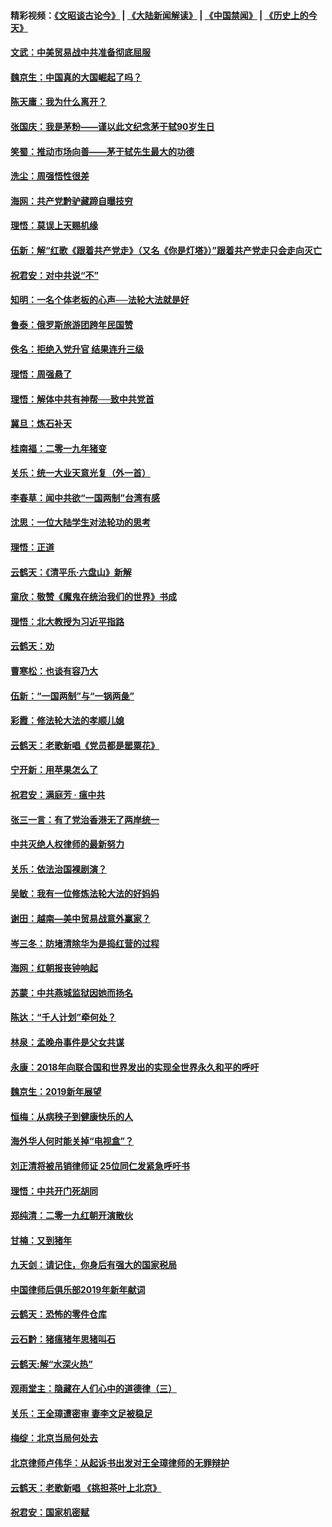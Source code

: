 #### 精彩视频：[《文昭谈古论今》](https://github.com/gfw-breaker/wenzhao/blob/master/README.md?t=01150030) | [《大陆新闻解读》](https://github.com/gfw-breaker/ntdtv-comedy/blob/master/README.md?t=01150030) | [《中国禁闻》](https://github.com/gfw-breaker/ntdtv-news/blob/master/README.md?t=01150030) | [《历史上的今天》](https://github.com/gfw-breaker/today-in-history/blob/master/README.md?t=01150030) 

#### [文武：中美贸易战中共准备彻底屈服](../pages/nsc993/n10974571.md?t=01150030) 

#### [魏京生：中国真的大国崛起了吗？](../pages/nsc993/n10974530.md?t=01150030) 

#### [陈天庸：我为什么离开？](../pages/nsc993/n10974493.md?t=01150030) 

#### [张国庆：我是茅粉——谨以此文纪念茅于轼90岁生日](../pages/nsc993/n10974477.md?t=01150030) 

#### [笑蜀：推动市场向善——茅于轼先生最大的功德](../pages/nsc993/n10974451.md?t=01150030) 

#### [洗尘：周强悟性很差](../pages/nsc993/n10973701.md?t=01150030) 

#### [海网：共产党黔驴藏蹄自曝技穷](../pages/nsc993/n10969562.md?t=01150030) 

#### [理悟：莫误上天赐机缘](../pages/nsc993/n10969514.md?t=01150030) 

#### [伍新：解“红歌《跟着共产党走》（又名《你是灯塔》）”跟着共产党走只会走向灭亡](../pages/nsc993/n10969074.md?t=01150030) 

#### [祝君安：对中共说“不”](../pages/nsc993/n10968464.md?t=01150030) 

#### [知明：一名个体老板的心声──法轮大法就是好](../pages/nsc993/n10967473.md?t=01150030) 

#### [鲁泰：俄罗斯旅游团跨年民国赞](../pages/nsc993/n10967035.md?t=01150030) 

#### [佚名：拒绝入党升官  结果连升三级](../pages/nsc993/n10965069.md?t=01150030) 

#### [理悟：周强悬了](../pages/nsc993/n10965044.md?t=01150030) 

#### [理悟：解体中共有神帮──致中共党首](../pages/nsc993/n10963824.md?t=01150030) 

#### [冀旦：炼石补天](../pages/nsc993/n10963818.md?t=01150030) 

#### [桂南福：二零一九年猪变](../pages/nsc993/n10963774.md?t=01150030) 

#### [关乐：统一大业天意光复（外一首）](../pages/nsc993/n10963765.md?t=01150030) 

#### [李春草：闻中共欲“一国两制”台湾有感](../pages/nsc993/n10963761.md?t=01150030) 

#### [沈思：一位大陆学生对法轮功的思考](../pages/nsc993/n10960706.md?t=01150030) 

#### [理悟：正道](../pages/nsc993/n10960529.md?t=01150030) 

#### [云鹤天：《清平乐‧六盘山》新解](../pages/nsc993/n10959258.md?t=01150030) 

#### [童欣：敬赞《魔鬼在统治我们的世界》书成](../pages/nsc993/n10959244.md?t=01150030) 

#### [理悟：北大教授为习近平指路](../pages/nsc993/n10959234.md?t=01150030) 

#### [云鹤天：劝](../pages/nsc993/n10959226.md?t=01150030) 

#### [曹寒松：也谈有容乃大](../pages/nsc993/n10959191.md?t=01150030) 

#### [伍新：“一国两制”与“一锅两彘”](../pages/nsc993/n10958297.md?t=01150030) 

#### [彩霞：修法轮大法的孝顺儿媳](../pages/nsc993/n10958333.md?t=01150030) 

#### [云鹤天：老歌新唱《党员都是罂粟花》](../pages/nsc993/n10958225.md?t=01150030) 

#### [宁开新：用苹果怎么了](../pages/nsc993/n10955962.md?t=01150030) 

#### [祝君安：满庭芳 · 瘟中共](../pages/nsc993/n10955949.md?t=01150030) 

#### [张三一言：有了党治香港无了两岸统一](../pages/nsc993/n10955943.md?t=01150030) 

#### [中共灭绝人权律师的最新努力](../pages/nsc993/n10954725.md?t=01150030) 

#### [关乐：依法治国裸剧演？](../pages/nsc993/n10952420.md?t=01150030) 

#### [吴敏：我有一位修炼法轮大法的好妈妈](../pages/nsc993/n10952484.md?t=01150030) 

#### [谢田：越南—美中贸易战意外赢家？](../pages/nsc993/n10940351.md?t=01150030) 

#### [岑三冬：防堵清除华为是捣红营的过程](../pages/nsc993/n10952342.md?t=01150030) 

#### [海网：红朝报丧钟响起](../pages/nsc993/n10951480.md?t=01150030) 

#### [苏蒙：中共燕城监狱因她而扬名](../pages/nsc993/n10951476.md?t=01150030) 

#### [陈达：“千人计划”牵何处？](../pages/nsc993/n10951466.md?t=01150030) 

#### [林泉：孟晚舟事件是父女共谋](../pages/nsc993/n10947780.md?t=01150030) 

#### [永康：2018年向联合国和世界发出的实现全世界永久和平的呼吁](../pages/nsc993/n10947756.md?t=01150030) 

#### [魏京生：2019新年展望](../pages/nsc993/n10947691.md?t=01150030) 

#### [恒梅：从病秧子到健康快乐的人](../pages/nsc993/n10947469.md?t=01150030) 

#### [海外华人何时能关掉“电视盒”？](../pages/nsc993/n10945406.md?t=01150030) 

#### [刘正清将被吊销律师证 25位同仁发紧急呼吁书](../pages/nsc993/n10944361.md?t=01150030) 

#### [理悟：中共开门死胡同](../pages/nsc993/n10944908.md?t=01150030) 

#### [郑纯清：二零一九红朝开演散伙](../pages/nsc993/n10944905.md?t=01150030) 

#### [甘楠：又到猪年](../pages/nsc993/n10944903.md?t=01150030) 

#### [九天剑：请记住，你身后有强大的国家税局](../pages/nsc993/n10944885.md?t=01150030) 

#### [中国律师后俱乐部2019年新年献词](../pages/nsc993/n10944348.md?t=01150030) 

#### [云鹤天：恐怖的零件仓库](../pages/nsc993/n10942847.md?t=01150030) 

#### [云石黔：猪瘟猪年思猪叫石](../pages/nsc993/n10943180.md?t=01150030) 

#### [云鹤天:解“水深火热”](../pages/nsc993/n10942828.md?t=01150030) 

#### [观雨堂主：隐藏在人们心中的道德律（三）](../pages/nsc993/n10941445.md?t=01150030) 

#### [关乐：王全璋遭密审 妻李文足被稳足](../pages/nsc993/n10941420.md?t=01150030) 

#### [梅绽：北京当局何处去](../pages/nsc993/n10941407.md?t=01150030) 

#### [北京律师卢伟华：从起诉书出发对王全璋律师的无罪辩护](../pages/nsc993/n10939303.md?t=01150030) 

#### [云鹤天：老歌新唱 《挑担茶叶上北京》](../pages/nsc993/n10937870.md?t=01150030) 

#### [祝君安：国家机密赋](../pages/nsc993/n10937863.md?t=01150030) 

